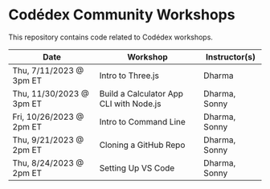 # Codédex Community Workshops

This repository contains code related to Codédex workshops.

| Date                     | Workshop                                | Instructor(s) |
| ------------------------ | --------------------------------------- | ------------- |
| Thu, 7/11/2023 @ 3pm ET  | Intro to Three.js                       | Dharma        |
| Thu, 11/30/2023 @ 3pm ET | Build a Calculator App CLI with Node.js | Dharma, Sonny |
| Fri, 10/26/2023 @ 2pm ET | Intro to Command Line                   | Dharma, Sonny |
| Thu, 9/21/2023 @ 2pm ET  | Cloning a GitHub Repo                   | Dharma, Sonny |
| Thu, 8/24/2023 @ 2pm ET  | Setting Up VS Code                      | Dharma, Sonny |
